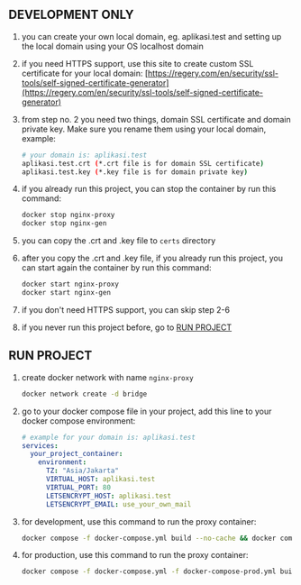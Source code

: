 ## DEVELOPMENT ONLY
1. you can create your own local domain, eg. aplikasi.test and setting up the local domain using your OS localhost domain

2. if you need HTTPS support, use this site to create custom SSL certificate for your local domain: [https://regery.com/en/security/ssl-tools/self-signed-certificate-generator](https://regery.com/en/security/ssl-tools/self-signed-certificate-generator)

3. from step no. 2 you need two things, domain SSL certificate and domain private key. Make sure you rename them using your local domain, example:

	```bash
	# your domain is: aplikasi.test
	aplikasi.test.crt (*.crt file is for domain SSL certificate)
	aplikasi.test.key (*.key file is for domain private key)
	```

4. if you already run this project, you can stop the container by run this command:
	
	```bash
	docker stop nginx-proxy
	docker stop nginx-gen
	```

5. you can copy the .crt and .key file to `certs` directory

6. after you copy the .crt and .key file, if you already run this project, you can start again the container by run this command:
	
	```bash
	docker start nginx-proxy
	docker start nginx-gen
	```

7. if you don't need HTTPS support, you can skip step 2-6

8. if you never run this project before, go to [RUN PROJECT](#run-project)


## RUN PROJECT
1. create docker network with name `nginx-proxy`

	```bash
	docker network create -d bridge
	```

2. go to your docker compose file in your project, add this line to your docker compose environment:
	
	```yaml
	# example for your domain is: aplikasi.test
	services:
	  your_project_container:
	    environment:
	      TZ: "Asia/Jakarta"
	      VIRTUAL_HOST: aplikasi.test
	      VIRTUAL_PORT: 80
	      LETSENCRYPT_HOST: aplikasi.test
	      LETSENCRYPT_EMAIL: use_your_own_mail
	```

2. for development, use this command to run the proxy container:

	```bash
	docker compose -f docker-compose.yml build --no-cache && docker compose -f docker-compose.yml up -d
	```


3. for production, use this command to run the proxy container:

	```bash
	docker compose -f docker-compose.yml -f docker-compose-prod.yml build --no-cache && docker compose -f docker-compose.yml -f docker-compose-prod.yml up -d
	```

